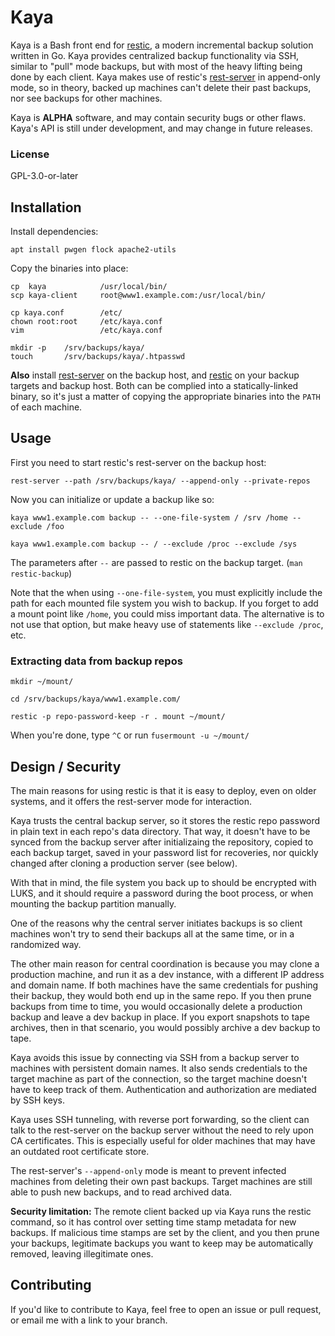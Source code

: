 # Kaya

Kaya is a Bash front end for [restic](https://github.com/restic/restic), a
modern incremental backup solution written in Go. Kaya provides centralized
backup functionality via SSH, similar to "pull" mode backups, but with most of
the heavy lifting being done by each client. Kaya makes use of restic's
[rest-server](https://github.com/restic/rest-server) in append-only mode, so in
theory, backed up machines can't delete their past backups, nor see backups for
other machines.

Kaya is **ALPHA** software, and may contain security bugs or other flaws.
Kaya's API is still under development, and may change in future releases.

### License

GPL-3.0-or-later

## Installation

Install dependencies:

    apt install pwgen flock apache2-utils

Copy the binaries into place:

    cp  kaya            /usr/local/bin/
    scp kaya-client     root@www1.example.com:/usr/local/bin/

    cp kaya.conf        /etc/
    chown root:root     /etc/kaya.conf
    vim                 /etc/kaya.conf

    mkdir -p    /srv/backups/kaya/
    touch       /srv/backups/kaya/.htpasswd

**Also** install [rest-server](https://github.com/restic/rest-server) on
the backup host, and [restic](https://github.com/restic/restic) on your
backup targets and backup host.  Both can be complied into a
statically-linked binary, so it's just a matter of copying the
appropriate binaries into the `PATH` of each machine.

## Usage

First you need to start restic's rest-server on the backup host:

    rest-server --path /srv/backups/kaya/ --append-only --private-repos

Now you can initialize or update a backup like so:

    kaya www1.example.com backup -- --one-file-system / /srv /home --exclude /foo

    kaya www1.example.com backup -- / --exclude /proc --exclude /sys

The parameters after `--` are passed to restic on the backup target. (`man
restic-backup`)

Note that the when using `--one-file-system`, you must explicitly include the
path for each mounted file system you wish to backup. If you forget to add a
mount point like `/home`, you could miss important data. The alternative is to
not use that option, but make heavy use of statements like `--exclude /proc`,
etc.

### Extracting data from backup repos

    mkdir ~/mount/

    cd /srv/backups/kaya/www1.example.com/

    restic -p repo-password-keep -r . mount ~/mount/

When you're done, type `^C` or run `fusermount -u ~/mount/`

## Design / Security

The main reasons for using restic is that it is easy to deploy, even on older
systems, and it offers the rest-server mode for interaction.

Kaya trusts the central backup server, so it stores the restic repo password in
plain text in each repo's data directory. That way, it doesn't have to be
synced from the backup server after initializaing the repository, copied to
each backup target, saved in your password list for recoveries, nor quickly
changed after cloning a production server (see below).

With that in mind, the file system you back up to should be encrypted with
LUKS, and it should require a password during the boot process, or when
mounting the backup partition manually.

One of the reasons why the central server initiates backups is so client
machines won't try to send their backups all at the same time, or in a
randomized way.

The other main reason for central coordination is because you may clone a
production machine, and run it as a dev instance, with a different IP address
and domain name. If both machines have the same credentials for pushing their
backup, they would both end up in the same repo. If you then prune backups from
time to time, you would occasionally delete a production backup and leave a dev
backup in place. If you export snapshots to tape archives, then in that
scenario, you would possibly archive a dev backup to tape.

Kaya avoids this issue by connecting via SSH from a backup server to machines
with persistent domain names. It also sends credentials to the target machine
as part of the connection, so the target machine doesn't have to keep track of
them. Authentication and authorization are mediated by SSH keys.

Kaya uses SSH tunneling, with reverse port forwarding, so the client can talk
to the rest-server on the backup server without the need to rely upon CA
certificates. This is especially useful for older machines that may have an
outdated root certificate store.

The rest-server's `--append-only` mode is meant to prevent infected machines
from deleting their own past backups. Target machines are still able to push
new backups, and to read archived data.

**Security limitation:** The remote client backed up via Kaya runs the restic
command, so it has control over setting time stamp metadata for new backups. If
malicious time stamps are set by the client, and you then prune your backups,
legitimate backups you want to keep may be automatically removed, leaving
illegitimate ones.

## Contributing

If you'd like to contribute to Kaya, feel free to open an issue or pull
request, or email me with a link to your branch.

